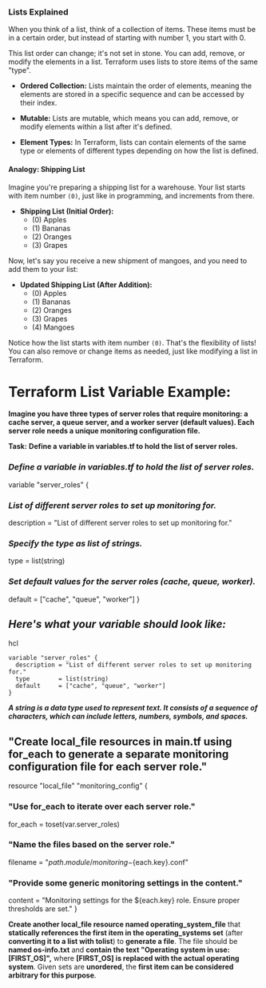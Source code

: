 ### Lists Explained

When you think of a list, think of a collection of items. These items must be in a certain order, but instead of starting with number 1, you start with 0.

This list order can change; it's not set in stone. You can add, remove, or modify the elements in a list. Terraform uses lists to store items of the same "type".

- **Ordered Collection:** Lists maintain the order of elements, meaning the elements are stored in a specific sequence and can be accessed by their index.

- **Mutable:** Lists are mutable, which means you can add, remove, or modify elements within a list after it's defined.

- **Element Types:** In Terraform, lists can contain elements of the same type or elements of different types depending on how the list is defined.

#### Analogy: Shipping List

Imagine you're preparing a shipping list for a warehouse. Your list starts with item number `(0)`, just like in programming, and increments from there.

- **Shipping List (Initial Order):**
  - (0) Apples
  - (1) Bananas
  - (2) Oranges
  - (3) Grapes

Now, let's say you receive a new shipment of mangoes, and you need to add them to your list:

- **Updated Shipping List (After Addition):**
  - (0) Apples
  - (1) Bananas
  - (2) Oranges
  - (3) Grapes
  - (4) Mangoes

Notice how the list starts with item number `(0)`. That's the flexibility of lists! You can also remove or change items as needed, just like modifying a list in Terraform.

# **Terraform List Variable Example:**

**Imagine you have three types of server roles that require monitoring: a cache server, a queue server, and a worker server (default values). Each server role needs a unique monitoring configuration file.**

**Task:**
**Define a variable in variables.tf to hold the list of server roles.**


### ***Define a variable in variables.tf to hold the list of server roles.***
variable "server_roles" {
  ### ***List of different server roles to set up monitoring for.***
  description = "List of different server roles to set up monitoring for."
  
  ### ***Specify the type as list of strings.***
  type        = list(string)
  
  ### ***Set default values for the server roles (cache, queue, worker).***
  default     = ["cache", "queue", "worker"]
}


## ***Here's what your variable should look like:***

hcl
```
variable "server_roles" {
  description = "List of different server roles to set up monitoring for."
  type        = list(string)
  default     = ["cache", "queue", "worker"]
}
```


***A string is a data type used to represent text. It consists of a sequence of characters, which can include letters, numbers, symbols, and spaces.***






## "Create local_file resources in main.tf using for_each to generate a separate monitoring configuration file for each server role."
resource "local_file" "monitoring_config" {
  ### "Use for_each to iterate over each server role."
  for_each = toset(var.server_roles)
  
  ### "Name the files based on the server role."
  filename = "${path.module}/monitoring-${each.key}.conf"
  
  ### "Provide some generic monitoring settings in the content."
  content  = "Monitoring settings for the ${each.key} role. Ensure proper thresholds are set."
}







**Create another local_file resource named operating_system_file** that **statically references the first item in the operating_systems set** (after **converting it to a list with tolist**) to **generate a file**. 
The file should be **named os-info.txt** and **contain the text "Operating system in use: [FIRST_OS]",** where **[FIRST_OS] is replaced with the actual operating system**. 
Given sets are **unordered**, the **first item can be considered arbitrary for this purpose**.



